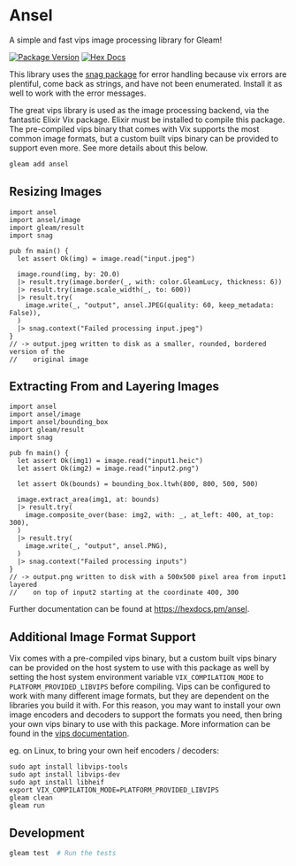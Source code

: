 # Ansel

A simple and fast vips image processing library for Gleam!

[![Package Version](https://img.shields.io/hexpm/v/ansel)](https://hex.pm/packages/ansel)
[![Hex Docs](https://img.shields.io/badge/hex-docs-ffaff3)](https://hexdocs.pm/ansel/)

This library uses the [snag package](https://hexdocs.pm/snag/index.html) for error handling because vix errors are plentiful, come back as strings, and have not been enumerated. Install it as well to work with the error messages. 

The great vips library is used as the image processing backend, via the fantastic Elixir Vix package. Elixir must be installed to compile this package. The pre-compiled vips binary that comes with Vix supports the most common image formats, but a custom built vips binary can be provided to support even more. See more details about this below.


```sh
gleam add ansel
```

## Resizing Images

```gleam
import ansel
import ansel/image
import gleam/result
import snag

pub fn main() {
  let assert Ok(img) = image.read("input.jpeg")

  image.round(img, by: 20.0)
  |> result.try(image.border(_, with: color.GleamLucy, thickness: 6))
  |> result.try(image.scale_width(_, to: 600))
  |> result.try(
    image.write(_, "output", ansel.JPEG(quality: 60, keep_metadata: False)),
  )
  |> snag.context("Failed processing input.jpeg")
}
// -> output.jpeg written to disk as a smaller, rounded, bordered version of the
//    original image
```

## Extracting From and Layering Images

```gleam
import ansel
import ansel/image
import ansel/bounding_box
import gleam/result
import snag

pub fn main() {
  let assert Ok(img1) = image.read("input1.heic")
  let assert Ok(img2) = image.read("input2.png")

  let assert Ok(bounds) = bounding_box.ltwh(800, 800, 500, 500)

  image.extract_area(img1, at: bounds)
  |> result.try(
    image.composite_over(base: img2, with: _, at_left: 400, at_top: 300),
  )
  |> result.try(
    image.write(_, "output", ansel.PNG),
  )
  |> snag.context("Failed processing inputs")
}
// -> output.png written to disk with a 500x500 pixel area from input1 layered
//    on top of input2 starting at the coordinate 400, 300
```

Further documentation can be found at <https://hexdocs.pm/ansel>.

## Additional Image Format Support
Vix comes with a pre-compiled vips binary, but a custom built vips binary can be provided on the host system to use with this package as well by setting the host system environment variable `VIX_COMPILATION_MODE` to `PLATFORM_PROVIDED_LIBVIPS` before compiling. Vips can be configured to work with many different image formats, but they are dependent on the libraries you build it with. For this reason, you may want to install your own image encoders and decoders to support the formats you need, then bring your own vips binary to use with this package. More information can be found in the [vips documentation](https://github.com/libvips/libvips?tab=readme-ov-file#optional-dependencies).

eg. on Linux, to bring your own heif encoders / decoders: 
```
sudo apt install libvips-tools
sudo apt install libvips-dev
sudo apt install libheif
export VIX_COMPILATION_MODE=PLATFORM_PROVIDED_LIBVIPS
gleam clean
gleam run
```

## Development

```sh
gleam test  # Run the tests
```
